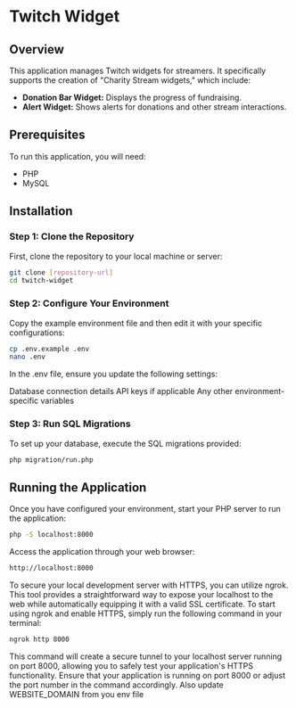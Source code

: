 # Twitch Widget

## Overview
This application manages Twitch widgets for streamers. It specifically supports the creation of "Charity Stream widgets," which include:

- **Donation Bar Widget:** Displays the progress of fundraising.
- **Alert Widget:** Shows alerts for donations and other stream interactions.

## Prerequisites
To run this application, you will need:
- PHP
- MySQL

## Installation

### Step 1: Clone the Repository
First, clone the repository to your local machine or server:
```bash
git clone [repository-url]
cd twitch-widget
```

### Step 2: Configure Your Environment
Copy the example environment file and then edit it with your specific configurations:
```bash
cp .env.example .env
nano .env
```

In the .env file, ensure you update the following settings:

Database connection details
API keys if applicable
Any other environment-specific variables

### Step 3: Run SQL Migrations
To set up your database, execute the SQL migrations provided:
```bash
php migration/run.php
```

## Running the Application
Once you have configured your environment, start your PHP server to run the application:

```bash
php -S localhost:8000
```

Access the application through your web browser:

```bash
http://localhost:8000
```

To secure your local development server with HTTPS, you can utilize ngrok. This tool provides a straightforward way to expose your localhost to the web while automatically equipping it with a valid SSL certificate. To start using ngrok and enable HTTPS, simply run the following command in your terminal:

```bash
ngrok http 8000
```

This command will create a secure tunnel to your localhost server running on port 8000, allowing you to safely test your application's HTTPS functionality. Ensure that your application is running on port 8000 or adjust the port number in the command accordingly.
Also update WEBSITE_DOMAIN from you env file
